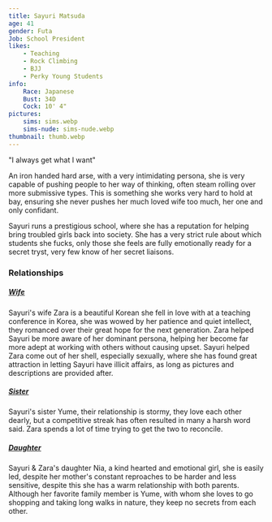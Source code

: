 ```yaml
---
title: Sayuri Matsuda
age: 41
gender: Futa
Job: School President
likes: 
    - Teaching
    - Rock Climbing
    - BJJ
    - Perky Young Students
info:
    Race: Japanese
    Bust: 34D
    Cock: 10' 4"
pictures:
    sims: sims.webp
    sims-nude: sims-nude.webp
thumbnail: thumb.webp
---
```


"I always get what I want"

An iron handed hard arse, with a very intimidating persona, she is very capable of pushing people to her way of thinking, often steam rolling over more submissive types. This is something she works very hard to hold at bay, ensuring she never pushes her much loved wife too much, her one and only confidant.

Sayuri runs a prestigious school, where she has a reputation for helping bring troubled girls back into society. She has a very strict rule about which students she fucks, only those she feels are fully emotionally ready for a secret tryst, very few know of her secret liaisons.

### Relationships

##### [Wife](/characters/Zara-Matsuda)

Sayuri's wife Zara is a beautiful Korean she fell in love with at a teaching conference in Korea, she was wowed by her patience and quiet intellect, they romanced over their great hope for the next generation. Zara helped Sayuri be more aware of her dominant persona, helping her become far more adept at working with others without causing upset. Sayuri helped Zara come out of her shell, especially sexually, where she has found great attraction in letting Sayuri have illicit affairs, as long as pictures and descriptions are provided after.

##### [Sister](/characters/Yume-Matsuda)

Sayuri's sister Yume, their relationship is stormy, they love each other dearly, but a competitive streak has often resulted in many a harsh word said. Zara spends a lot of time trying to get the two to reconcile.

##### [Daughter](/characters/Nia-Matsuda)

Sayuri & Zara's daughter Nia, a kind hearted and emotional girl, she is easily led, despite her mother's constant reproaches to be harder and less sensitive, despite this she has a warm relationship with both parents. Although her favorite family member is Yume, with whom she loves to go shopping and taking long walks in nature, they keep no secrets from each other.
